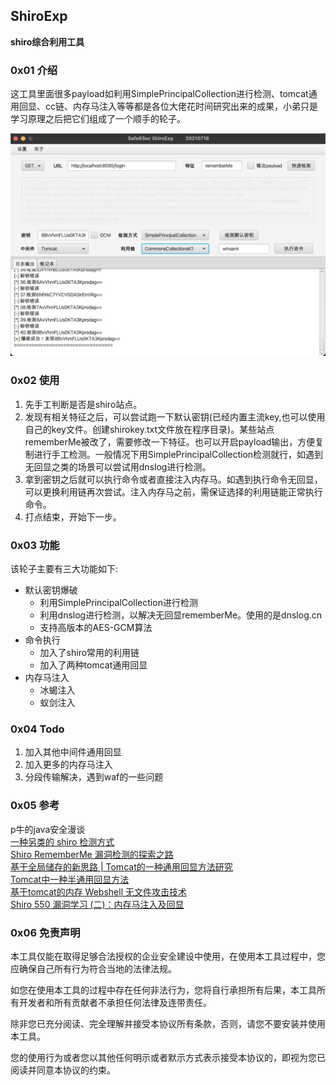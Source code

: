 ##  ShiroExp
**shiro综合利用工具**

### 0x01 介绍

这工具里面很多payload如利用SimplePrincipalCollection进行检测、tomcat通用回显、cc链、内存马注入等等都是各位大佬花时间研究出来的成果，小弟只是学习原理之后把它们组成了一个顺手的轮子。


![img](img/img1.jpg)

### 0x02 使用
1. 先手工判断是否是shiro站点。
2. 发现有相关特征之后，可以尝试跑一下默认密钥(已经内置主流key,也可以使用自己的key文件。创建shirokey.txt文件放在程序目录)。某些站点rememberMe被改了，需要修改一下特征。也可以开启payload输出，方便复制进行手工检测。一般情况下用SimplePrincipalCollection检测就行，如遇到无回显之类的场景可以尝试用dnslog进行检测。
3. 拿到密钥之后就可以执行命令或者直接注入内存马。如遇到执行命令无回显，可以更换利用链再次尝试。注入内存马之前，需保证选择的利用链能正常执行命令。
4. 打点结束，开始下一步。


### 0x03 功能
该轮子主要有三大功能如下:
- 默认密钥爆破
  - 利用SimplePrincipalCollection进行检测
  - 利用dnslog进行检测，以解决无回显rememberMe。使用的是dnslog.cn
  - 支持高版本的AES-GCM算法
- 命令执行
  - 加入了shiro常用的利用链
  - 加入了两种tomcat通用回显
- 内存马注入
  - 冰蝎注入
  - 蚁剑注入


### 0x04 Todo
1. 加入其他中间件通用回显
2. 加入更多的内存马注入
3. 分段传输解决，遇到waf的一些问题




### 0x05 参考
p牛的java安全漫谈  
[一种另类的 shiro 检测方式](https://mp.weixin.qq.com/s?__biz=MzIzOTE1ODczMg==&mid=2247485052&idx=1&sn=b007a722e233b45982b7a57c3788d47d&scene=21#wechat_redirect)  
[Shiro RememberMe 漏洞检测的探索之路](https://mp.weixin.qq.com/s/jV3B6IsPARRaxetZUht57w)  
[基于全局储存的新思路 | Tomcat的一种通用回显方法研究](https://mp.weixin.qq.com/s?__biz=MzIwNDA2NDk5OQ==&mid=2651374294&idx=3&sn=82d050ca7268bdb7bcf7ff7ff293d7b3)  
[Tomcat中一种半通用回显方法](https://xz.aliyun.com/t/7348#toc-0)  
[基于tomcat的内存 Webshell 无文件攻击技术](https://xz.aliyun.com/t/7388)  
[Shiro 550 漏洞学习 (二)：内存马注入及回显](http://wjlshare.com/archives/1545)
### 0x06 免责声明

本工具仅能在取得足够合法授权的企业安全建设中使用，在使用本工具过程中，您应确保自己所有行为符合当地的法律法规。

如您在使用本工具的过程中存在任何非法行为，您将自行承担所有后果，本工具所有开发者和所有贡献者不承担任何法律及连带责任。

除非您已充分阅读、完全理解并接受本协议所有条款，否则，请您不要安装并使用本工具。

您的使用行为或者您以其他任何明示或者默示方式表示接受本协议的，即视为您已阅读并同意本协议的约束。


